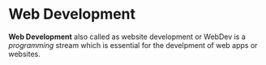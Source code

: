 # Web Development


__Web Development__ also called as website development or WebDev is a _programming_ stream which is essential for the develpment of web apps or websites.

